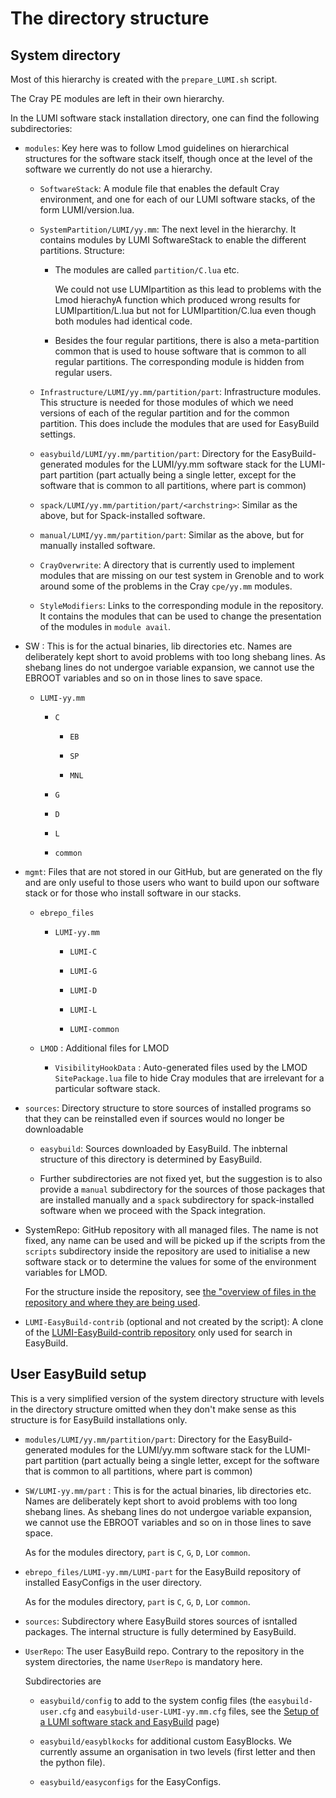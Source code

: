 # The directory structure

## System directory

Most of this hierarchy is created with the ``prepare_LUMI.sh`` script.

The Cray PE modules are left in their own hierarchy.

In the LUMI software stack installation directory, one can find the following subdirectories:

  * ``modules``: Key here was to follow Lmod guidelines on hierarchical structures for
    the software stack itself, though once at the level of the software we currently
    do not use a hierarchy.

      * ``SoftwareStack``: A module file that enables the default Cray environment, and one
        for each of our LUMI software stacks, of the form LUMI/version.lua.

      * ``SystemPartition/LUMI/yy.mm``: The next level in the hierarchy. It contains modules
        by LUMI SoftwareStack to enable the different partitions. Structure:

          * The modules are called ``partition/C.lua`` etc.

            We could not use LUMIpartition as this lead to problems with the Lmod hierachyA
            function which produced wrong results for LUMIpartition/L.lua but not for
            LUMIpartition/C.lua even though both modules had identical code.

          * Besides the four regular partitions, there is also a meta-partition common that is
            used to house software that is common to all regular partitions. The corresponding
            module is hidden from regular users.

      * ``Infrastructure/LUMI/yy.mm/partition/part``: Infrastructure modules. This structure
        is needed for those modules of which we need versions of each of the regular
        partition and for the common partition. This does include the modules that
        are used for EasyBuild settings.

      * ``easybuild/LUMI/yy.mm/partition/part``: Directory for the EasyBuild-generated modules
        for the LUMI/yy.mm software stack for the LUMI-part partition (part actually being
        a single letter, except for the software that is common to all partitions, where
        part is common)

      * ``spack/LUMI/yy.mm/partition/part/<archstring>``: Similar as the above, but for Spack-installed software.

      * ``manual/LUMI/yy.mm/partition/part``: Similar as the above, but for manually installed
        software.

      * ``CrayOverwrite``: A directory that is currently used to implement modules
        that are missing on our test system in Grenoble and to work around some of
        the problems in the Cray ``cpe/yy.mm`` modules.

      * ``StyleModifiers``: Links to the corresponding module in the repository. It
        contains the modules that can be used to change the presentation of the modules
        in ``module avail``.

  * SW : This is for the actual binaries, lib directories etc. Names are deliberately kept short to
    avoid problems with too long shebang lines. As shebang lines do not undergoe variable expansion,
    we cannot use the EBROOT variables and so on in those lines to save space.

      * ``LUMI-yy.mm``

          * ``C``

              * ``EB``

              * ``SP``

              * ``MNL``

          * ``G``

          * ``D``

          * ``L``

          * ``common``

  * ``mgmt``: Files that are not stored in our GitHub, but are generated on the fly and are only
    useful to those users who want to build upon our software stack or for those who install
    software in our stacks.

      * ``ebrepo_files``

          * ``LUMI-yy.mm``

              * ``LUMI-C``

              * ``LUMI-G``

              * ``LUMI-D``

              * ``LUMI-L``

              * ``LUMI-common``

      * ``LMOD`` : Additional files for LMOD

          * ``VisibilityHookData`` : Auto-generated files used by the LMOD ``SitePackage.lua``
            file to hide Cray modules that are irrelevant for a particular software
            stack.

  * ``sources``: Directory structure to store sources of installed programs so that they
    can be reinstalled even if sources would no longer be downloadable

      * ``easybuild``: Sources downloaded by EasyBuild. The inbternal structure of
        this directory is determined by EasyBuild.

      * Further subdirectories are not fixed yet, but the suggestion is to also provide
        a ``manual`` subdirectory for the sources of those packages that are installed
        manually and a ``spack`` subdirectory for spack-installed software when we
        proceed with the Spack integration.

  * SystemRepo: GitHub repository with all managed files. The name is not fixed, any
    name can be used and will be picked up if the scripts from the ``scripts`` subdirectory
    inside the repository are used to initialise a new software stack or to determine
    the values for some of the environment variables for LMOD.

    For the structure inside the repository, see
    [the "overview of files in the repository and where they are being used](files_used.md).

  * ``LUMI-EasyBuild-contrib`` (optional and not created by the script): A clone of the
    [LUMI-EasyBuild-contrib repository](https://github.com/Lumi-supercomputer/LUMI-EasyBuild-contrib)
    only used for search in EasyBuild.


## User EasyBuild setup

This is a very simplified version of the system directory structure with levels in
the directory structure omitted when they don't make sense as this structure is for
EasyBuild installations only.

  * ``modules/LUMI/yy.mm/partition/part``: Directory for the EasyBuild-generated modules
    for the LUMI/yy.mm software stack for the LUMI-part partition (part actually being
    a single letter, except for the software that is common to all partitions, where
    part is common)

  * ``SW/LUMI-yy.mm/part`` : This is for the actual binaries, lib directories etc.
    Names are deliberately kept short to avoid problems with too long shebang lines.
    As shebang lines do not undergoe variable expansion, we cannot use the EBROOT
    variables and so on in those lines to save space.

    As for the modules directory, ``part`` is ``C``, ``G``, ``D``, ``L``or ``common``.

  * ``ebrepo_files/LUMI-yy.mm/LUMI-part`` for the EasyBuild repository of installed
    EasyConfigs in the user directory.


    As for the modules directory, ``part`` is ``C``, ``G``, ``D``, ``L``or ``common``.

  * ``sources``: Subdirectory where EasyBuild stores sources of isntalled packages.
    The internal structure is fully determined by EasyBuild.

  * ``UserRepo``: The user EasyBuild repo. Contrary to the repository in the system
    directories, the name ``UserRepo`` is mandatory here.

    Subdirectories are

      * ``easybuild/config`` to add to the system config files (the ``easybuild-user.cfg``
        and ``easybuild-user-LUMI-yy.mm.cfg`` files, see the
        [Setup of a LUMI software stack and EasyBuild](easybuild_Setup.md) page)

      * ``easybuild/easyblkocks`` for additional custom EasyBlocks. We currently assume
        an organisation in two levels (first letter and then the python file).

      * ``easybuild/easyconfigs`` for the EasyConfigs.

